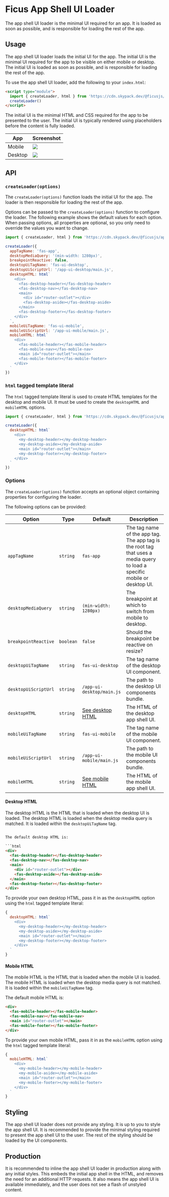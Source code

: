 # Ficus App Shell UI Loader

The app shell UI loader is the minimal UI required for an app. It is loaded as soon as possible, and is responsible for loading the rest of the app.

## Usage

The app shell UI loader loads the initial UI for the app. The initial UI is the minimal UI required for the app to be visible on either mobile or desktop. The initial UI is loaded as soon as possible, and is responsible for loading the rest of the app.

To use the app shell UI loader, add the following to your `index.html`:

```html
<script type="module">
  import { createLoader, html } from 'https://cdn.skypack.dev/@ficusjs/app-shell-ui-loader'
  createLoader()
</script>
```

The initial UI is the minimal HTML and CSS required for the app to be presented to the user. The initial UI is typically rendered using placeholders before the content is fully loaded.

| App     | Screenshot                 |
|---------|----------------------------|
| Mobile  | ![](app-shell-mobile.png)  |
| Desktop | ![](app-shell-desktop.png) |

## API

### `createLoader(options)`

The `createLoader(options)` function loads the initial UI for the app. The loader is then responsible for loading the rest of the app.

Options can be passed to the `createLoader(options)` function to configure the loader. The following example shows the default values for each option. When passing options, all properties are optional, so you only need to override the values you want to change.

```js
import { createLoader, html } from 'https://cdn.skypack.dev/@ficusjs/app-shell-ui-loader'

createLoader({
  appTagName: 'fas-app',
  desktopMediaQuery: '(min-width: 1280px)',
  breakpointReactive: false,
  desktopUiTagName: 'fas-ui-desktop',
  desktopUiScriptUrl: '/app-ui-desktop/main.js',
  desktopHTML: html`
    <div>
      <fas-desktop-header></fas-desktop-header>
      <fas-desktop-nav></fas-desktop-nav>
      <main>
        <div id="router-outlet"></div>
        <fas-desktop-aside></fas-desktop-aside>
      </main>
      <fas-desktop-footer></fas-desktop-footer>
    </div>
  `,
  mobileUiTagName: 'fas-ui-mobile',
  mobileUiScriptUrl: '/app-ui-mobile/main.js',
  mobileHTML: html`
    <div>
      <fas-mobile-header></fas-mobile-header>
      <fas-mobile-nav></fas-mobile-nav>
      <main id="router-outlet"></main>
      <fas-mobile-footer></fas-mobile-footer>
    </div>
  `
})
```

### `html` tagged template literal

The `html` tagged template literal is used to create HTML templates for the desktop and mobile UI. It must be used to create the `desktopHTML` and `mobileHTML` options.

```js
import { createLoader, html } from 'https://cdn.skypack.dev/@ficusjs/app-shell-ui-loader'

createLoader({
  desktopHTML: html`
    <div>
      <my-desktop-header></my-desktop-header>
      <my-desktop-aside></my-desktop-aside>
      <main id="router-outlet"></main>
      <my-desktop-footer></my-desktop-footer>
    </div>
  `
})
```

### Options

The `createLoader(options)` function accepts an optional object containing properties for configuring the loader.

The following options can be provided:

| Option               | Type      | Default                           | Description                                                                                                               |
|----------------------|-----------|-----------------------------------|---------------------------------------------------------------------------------------------------------------------------|
| `appTagName`         | `string`  | `fas-app`                         | The tag name of the app tag. The app tag is the root tag that uses a media query to load a specific mobile or desktop UI. |
| `desktopMediaQuery`  | `string`  | `(min-width: 1280px)`             | The breakpoint at which to switch from mobile to desktop.                                                                 |
| `breakpointReactive` | `boolean` | `false`                           | Should the breakpoint be reactive on resize?                                                                              |
| `desktopUiTagName`   | `string`  | `fas-ui-desktop`                  | The tag name of the desktop UI component.                                                                                 |
| `desktopUiScriptUrl` | `string`  | `/app-ui-desktop/main.js`         | The path to the desktop UI components bundle.                                                                             |
| `desktopHTML`        | `string`  | [See desktop HTML](#desktop-html) | The HTML of the desktop app shell UI.                                                                                     |
| `mobileUiTagName`    | `string`  | `fas-ui-mobile`                   | The tag name of the mobile UI component.                                                                                  |
| `mobileUiScriptUrl`  | `string`  | `/app-ui-mobile/main.js`          | The path to the mobile UI components bundle.                                                                              |
| `mobileHTML`         | `string`  | [See mobile HTML](#mobile-html)   | The HTML of the mobile app shell UI.                                                                                      |

#### Desktop HTML

The desktop HTML is the HTML that is loaded when the desktop UI is loaded. The desktop HTML is loaded when the desktop media query is matched. It is loaded within the `desktopUiTagName` tag.

```html

The default desktop HTML is:

```html
<div>
  <fas-desktop-header></fas-desktop-header>
  <fas-desktop-nav></fas-desktop-nav>
  <main>
    <div id="router-outlet"></div>
    <fas-desktop-aside></fas-desktop-aside>
  </main>
  <fas-desktop-footer></fas-desktop-footer>
</div>
```

To provide your own desktop HTML, pass it in as the `desktopHTML` option using the `html` tagged template literal:

```js
{
  desktopHTML: html`
    <div>
      <my-desktop-header></my-desktop-header>
      <my-desktop-aside></my-desktop-aside>
      <main id="router-outlet"></main>
      <my-desktop-footer></my-desktop-footer>
    </div>
  `
}
```

#### Mobile HTML

The mobile HTML is the HTML that is loaded when the mobile UI is loaded. The mobile HTML is loaded when the desktop media query is not matched. It is loaded within the `mobileUiTagName` tag.

The default mobile HTML is:

```html
<div>
  <fas-mobile-header></fas-mobile-header>
  <fas-mobile-nav></fas-mobile-nav>
  <main id="router-outlet"></main>
  <fas-mobile-footer></fas-mobile-footer>
</div>
```

To provide your own mobile HTML, pass it in as the `mobileHTML` option using the `html` tagged template literal:

```js
{
  mobileHTML: html`
    <div>
      <my-mobile-header></my-mobile-header>
      <my-mobile-aside></my-mobile-aside>
      <main id="router-outlet"></main>
      <my-mobile-footer></my-mobile-footer>
    </div>
  `
}
```

## Styling

The app shell UI loader does not provide any styling. It is up to you to style the app shell UI. It is recommended to provide the minimal styling required to present the app shell UI to the user. The rest of the styling should be loaded by the UI components.

## Production

It is recommended to inline the app shell UI loader in production along with any initial styles. This embeds the initial app shell in the HTML, and removes the need for an additional HTTP requests. It also means the app shell UI is available immediately, and the user does not see a flash of unstyled content.
